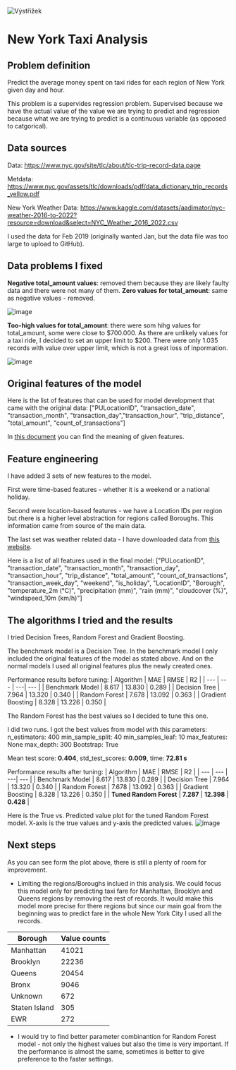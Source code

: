 
![Výstřižek](https://github.com/user-attachments/assets/027c812f-117d-4cb8-8b50-7bdac205b5a5)

# New York Taxi Analysis

## Problem definition
Predict the average money spent on taxi rides for each region of New York given day and hour.

This problem is a supervides regression problem. Supervised because we have the actual value of the value we are trying to predict and regression because what we are trying to predict is a continuous variable (as opposed to catgorical).

## Data sources

Data: https://www.nyc.gov/site/tlc/about/tlc-trip-record-data.page

Metdata: https://www.nyc.gov/assets/tlc/downloads/pdf/data_dictionary_trip_records_yellow.pdf

New York Weather Data: https://www.kaggle.com/datasets/aadimator/nyc-weather-2016-to-2022?resource=download&select=NYC_Weather_2016_2022.csv

I used the data for Feb 2019 (originally wanted Jan, but the data file was too large to upload to GitHub).

## Data problems I fixed


**Negative total_amount values**: removed them because they are likely faulty data and there were not many of them.
**Zero values for total_amount**: same as negative values - removed.

![image](https://github.com/user-attachments/assets/529f309b-b8fe-4205-960f-b85d89e82240 "Zero and negative values")


**Too-high values for total_amount**: there were som hihg values for total_amount, some were close to $700.000. As there are unlikely values for a taxi ride, I decided to set an upper limit to $200. There were only 1.035 records with value over upper limit, which is not a great loss of inpormation. 

![image](https://github.com/user-attachments/assets/12a6153c-16f9-40fb-bd5c-d8cba1951f49 "Too high values")

## Original features of the model

Here is the list of features that can be used for model development that came with the original data: ["PULocationID", "transaction_date", "transaction_month", "transaction_day","transaction_hour", "trip_distance", "total_amount", "count_of_transactions"]

In [this document](https://www.nyc.gov/assets/tlc/downloads/pdf/data_dictionary_trip_records_yellow.pdf) you can find the meaning of given features.

## Feature engineering
I have added 3 sets of new features to the model. 

First were time-based features - whether it is a weekend or a national holiday.

Second were location-based features - we have a Location IDs per region but rhere is a higher level abstraction for regions called Boroughs. This information came from source of the main data. 

The last set was weather related data - I have downloaded data from [this website](https://www.kaggle.com/datasets/aadimator/nyc-weather-2016-to-2022?resource=download&select=NYC_Weather_2016_2022.csv).

Here is a list of all features used in the final model: ["PULocationID", "transaction_date", "transaction_month", "transaction_day", "transaction_hour", "trip_distance", "total_amount", "count_of_transactions", "transaction_week_day", "weekend", "is_holiday", "LocationID", "Borough", "temperature_2m (°C)", "precipitation (mm)", "rain (mm)", "cloudcover (%)", "windspeed_10m (km/h)"]

## The algorithms I tried and the results

I tried Decision Trees, Random Forest and Gradient Boosting. 

The benchmark model is a Decision Tree. In the benchmark model I only included the original features of the model as stated above. And on the normal models I used all original features plus the newly created ones. 

Performance results before tuning:
| Algorithm | MAE | RMSE | R2 |
| --- | --- | ---| --- |
| Benchmark Model | 8.617 | 13.830 | 0.289 |
| Decision Tree | 7.964 | 13.320 | 0.340 |
| Random Forest | 7.678 | 13.092 | 0.363 | 
| Gradient Boosting | 8.328 | 13.226 | 0.350 |

The Random Forest has the best values so I decided to tune this one.

I did two runs. I got the best values from model with this parameters: 
n_estimators: 400
min_sample_split: 40
min_samples_leaf: 10
max_features: None
max_depth: 300
Bootstrap: True

Mean test score: **0.404**, std_test_scores: **0.009**, time: **72.81 s**

Performance results after tuning:
| Algorithm | MAE | RMSE | R2 |
| --- | --- | ---| --- |
| Benchmark Model | 8.617 | 13.830 | 0.289 |
| Decision Tree | 7.964 | 13.320 | 0.340 |
| Random Forest | 7.678 | 13.092 | 0.363 | 
| Gradient Boosting | 8.328 | 13.226 | 0.350 |
| **Tuned Random Forest** | **7.287** | **12.398** | **0.428** |

Here is the True vs. Predicted value plot for the tuned Random Forest model. X-axis is the true values and y-axis the predicted values.
![image](https://github.com/user-attachments/assets/fd893e8a-f2f4-4dd4-b7ea-c6f65d0ec897)


## Next steps

As you can see form the plot above, there is still a plenty of room for improvement. 

- Limiting the regions/Boroughs inclued in this analysis. We could focus this model only for predicting taxi fare for Manhattan, Brooklyn and Queens regions by removing the rest of records. It would make this model more precise for there regions but since our main goal from the beginning was to predict fare in the whole New York City I used all the records.
  
| Borough | Value counts |
| --- | --- |
| Manhattan | 41021 |
| Brooklyn | 22236 |
| Queens | 20454 |
| Bronx | 9046 |
| Unknown | 672 |
| Staten Island | 305 |
| EWR | 272 |

- I would try to find better parameter combinantion for Random Forest model - not only the highest values but also the time is very important. If the performance is almost the same, sometimes is better to give preference to the faster settings. 








